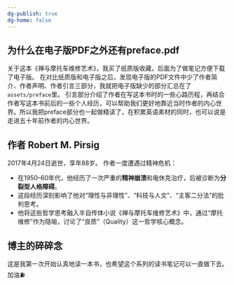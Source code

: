 ```yaml
---
dg-publish: true
dg-home: false
---
```

## 为什么在电子版PDF之外还有preface.pdf

关于这本《禅与摩托车维修艺术》，我买了纸质版收藏，后面为了做笔记方便下载了电子版。
在对比纸质版和电子版之后，发现电子版的PDF文件中少了作者简介、作者声明、作者引言三部分，我就把电子版缺少的部分汇总在了`assets/preface`里。
引言部分介绍了作者在写这本书时的一些心路历程，再结合作者写这本书前后的一些个人经历，可以帮助我们更好地靠近当时作者的内心世界。所以我把preface部分也一起做精读了，在积累英语素材的同时，也可以说是走进五十年前作者的内心世界。

## 作者 Robert M. Pirsig

2017年4月24日逝世，享年88岁。
作者一度遭遇过精神危机：
- 在1950–60年代，他经历了一次严重的**精神崩溃**和电休克治疗，后被诊断为**分裂型人格障碍**。
- 这段经历深刻影响了他对“理性与非理性”、“科技与人文”、“主客二分法”的批判思考。
- 他将这些哲学思考融入半自传体小说《禅与摩托车维修艺术》中，通过“摩托维修”作为隐喻，讨论了“良质”（Quality）这一哲学核心概念。

## 博主的碎碎念

这是我第一次开始认真地读一本书，也希望这个系列的读书笔记可以一直做下去。
加油⛽️